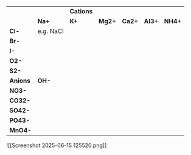 |            |           |             |          |          |          |          |
| :--------- | :-------- | :---------- | :------- | :------- | :------- | :------- |
|            |           | **Cations** |          |          |          |          |
|            | **Na+**   | **K+**      | **Mg2+** | **Ca2+** | **Al3+** | **NH4+** |
| **Cl-**    | e.g. NaCl |             |          |          |          |          |
| **Br-**    |           |             |          |          |          |          |
| **I-**     |           |             |          |          |          |          |
| **O2-**    |           |             |          |          |          |          |
| **S2-**    |           |             |          |          |          |          |
| **Anions** | **OH-**   |             |          |          |          |          |
| **NO3-**   |           |             |          |          |          |          |
| **CO32-**  |           |             |          |          |          |          |
| **SO42-**  |           |             |          |          |          |          |
| **PO43-**  |           |             |          |          |          |          |
| **MnO4-**  |           |             |          |          |          |          |

![[Screenshot 2025-06-15 125520.png]]